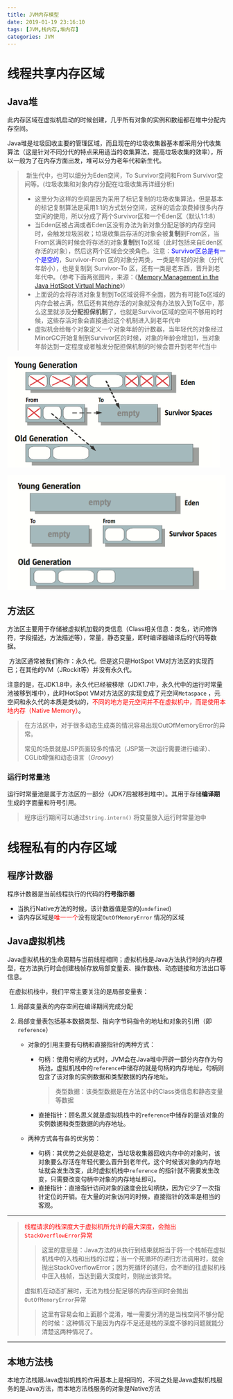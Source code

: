 ```yaml
---
title: JVM内存模型
date: 2019-01-19 23:16:10
tags: [JVM,栈内存,堆内存]
categories: JVM
---
```


# 线程共享内存区域

## Java堆

​		此内存区域在虚拟机启动的时候创建，几乎所有对象的实例和数组都在堆中分配内存空间。	

​		Java堆是垃圾回收主要的管理区域，而且现在的垃圾收集器基本都采用分代收集算法（这是针对不同分代的特点采用适当的收集算法，提高垃圾收集的效率），所以一般为了在内存方面出发，堆可以分为老年代和新生代。

> ​		新生代中，也可以细分为Eden空间，To Survivor空间和From Survivor空间等。(垃圾收集和对象内存分配在垃圾收集再详细分析)
>
> - 这里分为这样的空间是因为采用了标记复制的垃圾收集算法，但是基本的标记复制算法是采用1:1的方式划分空间，这样的话会浪费掉很多内存空间的使用，所以分成了两个Survivor区和一个Eden区（默认1:1:8）
> - 当Eden区被占满或者Eden区没有办法为新对象分配足够的内存空间时，会触发垃圾回收；垃圾收集后存活的对象会被**复制**到From区，当From区满的时候会将存活的对象**复制**到To区域（此时包括来自Eden区存活的对象），然后这两个区域会交换角色。注意：<font color=blue>Survivor区总是有一个是空的</font>，Survivor-From 区的对象分两类，一类是年轻的对象（分代年龄小），也是复制到 Survivor-To 区，还有一类是老东西，晋升到老年代中。（参考下面两张图片，来源：《[Memory Management in the Java HotSpot Virtual Machine](http://www.oracle.com/technetwork/java/javase/memorymanagement-whitepaper-150215.pdf)》）
> - 上面说的会将存活对象复制到To区域说得不全面，因为有可能To区域的内存会被占满，然后还有其他存活的对象就没有办法放入到To区中，那么这里就涉及**分配担保机制**了，也就是Survivor区域的空间不够用的时候，这些存活对象会直接通过这个机制进入到老年代中
> - 虚拟机会给每个对象定义一个对象年龄的计数器，当年轻代的对象经过MinorGC开始复制到Survivor区的时候，对象的年龄会增加1，当对象年龄达到一定程度或者触发分配担保机制的时候会晋升到老年代当中

![年轻代垃圾收集前](images/From-To1.png)

![年轻代垃圾收集后](./images/From-To2.png)

## 方法区

​		方法区主要用于存储被虚拟机加载的类信息（Class相关信息：类名，访问修饰符，字段描述，方法描述等），常量，静态变量，即时编译器编译后的代码等数据。

​		方法区通常被我们称作：永久代。但是这只是HotSpot VM对方法区的实现而已；在其他的VM（JRockit等）并没有永久代。

​		注意的是，在JDK1.8中，永久代已经被移除（JDK1.7中，永久代中的运行时常量池被移到堆中），此时HotSpot VM对方法区的实现变成了元空间`Metaspace` ，元空间和永久代的本质是类似的，<font color=red>不同的地方是元空间并不在虚拟机中，而是使用本地内存（Native Memory）</font>。

> 在方法区中，对于很多动态生成类的情况容易出现OutOfMemoryError的异常。
>
> 常见的场景就是JSP页面较多的情况（JSP第一次运行需要进行编译）、CGLib增强和动态语言（*Groovy*）

### 运行时常量池

​		运行时常量池是属于方法区的一部分（JDK7后被移到堆中）。其用于存储**编译期**生成的字面量和符号引用。

> 程序运行期间可以通过`String.intern()` 将变量放入运行时常量池中



# 线程私有的内存区域

## 程序计数器

程序计数器是当前线程执行的代码的**行号指示器**

- 当执行Native方法的时候，该计数器值是空的(`undefined`)
- 该内存区域是<font color=red>唯一一个</font>没有规定`OutOfMemoryError` 情况的区域

## Java虚拟机栈

​		Java虚拟机栈的生命周期与当前线程相同；虚拟机栈是Java方法执行时的内存模型，在方法执行时会创建栈帧存放局部变量表、操作数栈、动态链接和方法出口等信息。

​	在虚拟机栈中，我们平常主要关注的是局部变量表：

1. 局部变量表的内存空间在编译期间完成分配

2. 局部变量表包括基本数据类型、指向字节码指令的地址和对象的引用（即`reference`）

   - 对象的引用主要有句柄和直接指针的两种方式：

     - 句柄：使用句柄的方式时，JVM会在Java堆中开辟一部分内存作为句柄池，虚拟机栈中的`reference`中储存的就是句柄的内存地址，句柄则包含了该对象的实例数据和类型数据的内存地址。

       > 类型数据：该类型数据是在方法区中的Class类信息和静态变量等数据

     - 直接指针：顾名思义就是虚拟机栈中的`reference`中储存的是该对象的实例数据和类型数据的内存地址。

   - 两种方式各有各的优劣势：

     - 句柄：其优势之处就是稳定，当垃圾收集器回收内存中的对象时，该对象要么存活在年轻代要么晋升到老年代，这个时候该对象的内存地址就会发生改变，此时虚拟机栈中`reference` 的指针就不需要发生改变，只需要改变句柄中对象的内存地址即可。
     - 直接指针：直接指针访问对象的速度会比句柄快，因为它少了一次指针定位的开销。在大量的对象访问的时候，直接指针的效率是相当的客观。

------

> <font color=red>线程请求的栈深度大于虚拟机所允许的最大深度，会抛出`StackOverflowError`异常</font>
>
> > ​		这里的意思是：Java方法的从执行到结束就相当于将一个栈帧在虚拟机栈中的入栈和出栈的过程；当一个死循环的递归方法调用时，就会抛出StackOverflowError；因为死循环的递归，会不断的往虚拟机栈中压入栈帧，当达到最大深度时，则抛出该异常。
>
> 虚拟机在动态扩展时，无法为栈分配足够的内存空间时会抛出`OutOfMemoryError`异常
>
> > ​		这里有容易会和上面那个混淆，唯一需要分清的是当栈空间不够分配的时候：这种情况下是因为内存不足还是栈的深度不够的问题就能分清楚这两种情况了。

------

## 本地方法栈

​		本地方法栈跟Java虚拟机栈的作用基本上是相同的，不同之处是Java虚拟机栈服务的是Java方法，而本地方法栈服务的对象是Native方法